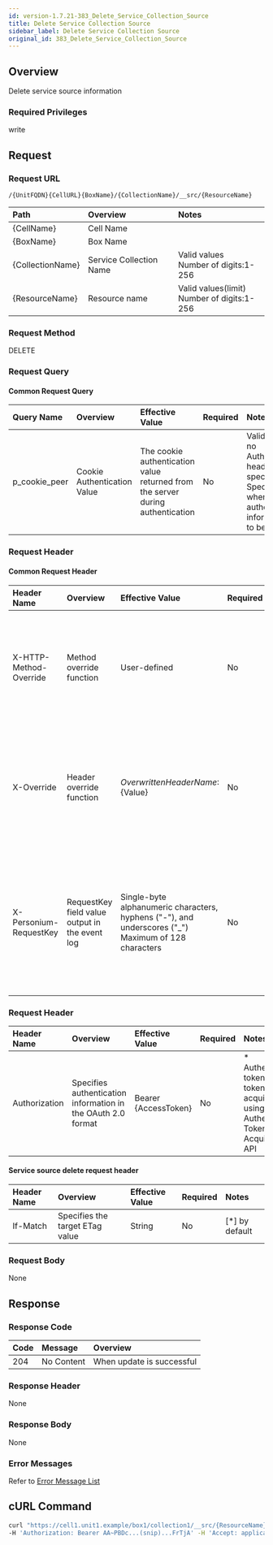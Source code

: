 ```yaml
---
id: version-1.7.21-383_Delete_Service_Collection_Source
title: Delete Service Collection Source
sidebar_label: Delete Service Collection Source
original_id: 383_Delete_Service_Collection_Source
---
```


## Overview

Delete service source information

### Required Privileges

write


## Request

### Request URL

```
/{UnitFQDN}{CellURL}{BoxName}/{CollectionName}/__src/{ResourceName}
```

|Path|Overview|Notes|
|:--|:--|:--|
|{CellName}|Cell Name||
|{BoxName}|Box Name||
|{CollectionName}|Service Collection Name|Valid values <br>Number of digits:1-256|
|{ResourceName}|Resource name|Valid values(limit) <br>Number of digits:1-256|

### Request Method

DELETE

### Request Query

#### Common Request Query

|Query Name|Overview|Effective Value|Required|Notes|
|:--|:--|:--|:--|:--|
|p_cookie_peer|Cookie Authentication Value|The cookie authentication value returned from the server during authentication|No|Valid only if no Authorization header specified<br>Specify this when cookie authentication information is to be used|

### Request Header

#### Common Request Header

|Header Name|Overview|Effective Value|Required|Notes|
|:--|:--|:--|:--|:--|
|X-HTTP-Method-Override|Method override function|User-defined|No|If you specify this value when requesting with the POST method, the specified value will be used as a method.|
|X-Override|Header override function|${OverwrittenHeaderName}:${Value}|No|Overwrite normal HTTP header value. To overwrite multiple headers, specify multiple X-Override headers.|
|X-Personium-RequestKey|RequestKey field value output in the event log|Single-byte alphanumeric characters, hyphens ("-"), and underscores ("_")<br>Maximum of 128 characters|No|When not specified, default value given with ${4 digits}_${22 digits} Base64url characters format representing an UUID for each request|

### Request Header

|Header Name|Overview|Effective Value|Required|Notes|
|:--|:--|:--|:--|:--|
|Authorization|Specifies authentication information in the OAuth 2.0 format|Bearer {AccessToken}|No|* Authentication tokens are the tokens acquired using the Authentication Token Acquisition API|

#### Service source delete request header

|Header Name|Overview|Effective Value|Required|Notes|
|:--|:--|:--|:--|:--|
|If-Match|Specifies the target ETag value|String|No|[*] by default|

### Request Body

None


## Response

### Response Code

|Code|Message|Overview|
|:--|:--|:--|
|204|No Content|When update is successful|

### Response Header

None

### Response Body

None

### Error Messages

Refer to [Error Message List](004_Error_Messages.md)


## cURL Command

```sh
curl "https://cell1.unit1.example/box1/collection1/__src/{ResourceName}" -X DELETE -i \
-H 'Authorization: Bearer AA~PBDc...(snip)...FrTjA' -H 'Accept: application/json'
```


